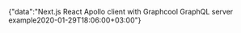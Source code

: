 {"data":"Next.js React Apollo client with Graphcool GraphQL server example2020-01-29T18:06:00+03:00"}
